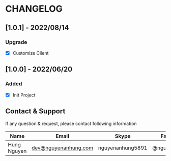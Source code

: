 # CHANGELOG

## [1.0.1] - 2022/08/14

### Upgrade

- [x] Customize Client

## [1.0.0] - 2022/06/20

### Added

- [x] Init Project

## Contact & Support

If any question & request, please contact following information

| Name        | Email                | Skype            | Facebook      |
|-------------|----------------------|------------------|---------------|
| Hung Nguyen | dev@nguyenanhung.com | nguyenanhung5891 | @nguyenanhung |
